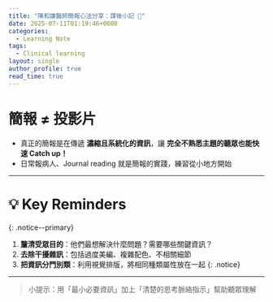 ```yaml
---
title: "陳和謙醫師簡報心法分享：課後小記 📝"
date: 2025-07-11T01:19:46+0000
categories:
  - Learning Note
tags:
  - Clinical learning
layout: single
author_profile: true
read_time: true
---
```


# 簡報 ≠ 投影片  
- 真正的簡報是在傳遞 **濃縮且系統化的資訊**，讓 **完全不熟悉主題的聽眾也能快速 Catch up！**
- 日常報病人、Journal reading 就是簡報的實踐，練習從小地方開始

---

# 💡 Key Reminders  
{: .notice--primary}
1. **釐清受眾目的**：他們最想解決什麼問題？需要哪些關鍵資訊？  
2. **去除干擾雜訊**：包括過度美編、複雜配色、不相關細節
3. **把資訊分門別類**：利用視覺排版，將相同種類屬性放在一起
{: .notice}
---

> 小提示：用「最小必要資訊」加上「清楚的思考脈絡指示」幫助聽眾理解

